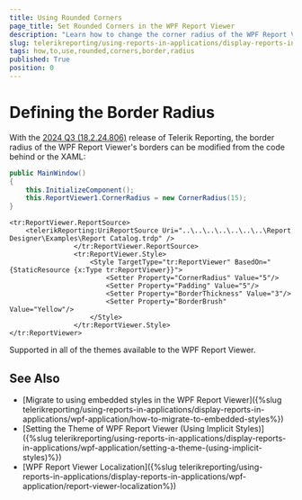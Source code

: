 ```yaml
---
title: Using Rounded Corners
page_title: Set Rounded Corners in the WPF Report Viewer
description: "Learn how to change the corner radius of the WPF Report Viewer in Telerik Reporting."
slug: telerikreporting/using-reports-in-applications/display-reports-in-applications/wpf-application/customizing/how-to-use-rounded-corners
tags: how,to,use,rounded,corners,border,radius
published: True
position: 0
---
```


# Defining the Border Radius

With the [2024 Q3 (18.2.24.806)](https://www.telerik.com/support/whats-new/reporting/release-history/progress-telerik-reporting-2024-q3-18-2-24-806) release of Telerik Reporting, the border radius of the WPF Report Viewer's borders can be modified from the code behind or the XAML:

````C#
public MainWindow()
{
	this.InitializeComponent();
	this.ReportViewer1.CornerRadius = new CornerRadius(15);
}
````
````XAML
<tr:ReportViewer.ReportSource>
	<telerikReporting:UriReportSource Uri="..\..\..\..\..\..\..\Report Designer\Examples\Report Catalog.trdp" />
				</tr:ReportViewer.ReportSource>
				<tr:ReportViewer.Style>
					<Style TargetType="tr:ReportViewer" BasedOn="{StaticResource {x:Type tr:ReportViewer}}">
						<Setter Property="CornerRadius" Value="5"/>
						<Setter Property="Padding" Value="5"/>
						<Setter Property="BorderThickness" Value="3"/>
						<Setter Property="BorderBrush" Value="Yellow"/>
					</Style>
				</tr:ReportViewer.Style>
</tr:ReportViewer>
````


Supported in all of the themes available to the WPF Report Viewer.

## See Also

* [Migrate to using embedded styles in the WPF Report Viewer]({%slug telerikreporting/using-reports-in-applications/display-reports-in-applications/wpf-application/how-to-migrate-to-embedded-styles%})
* [Setting the Theme of WPF Report Viewer (Using Implicit Styles)]({%slug telerikreporting/using-reports-in-applications/display-reports-in-applications/wpf-application/setting-a-theme-(using-implicit-styles)%})
* [WPF Report Viewer Localization]({%slug telerikreporting/using-reports-in-applications/display-reports-in-applications/wpf-application/report-viewer-localization%})

